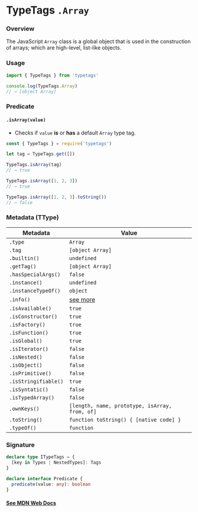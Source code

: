 # TypeTags `.Array`

### Overview

The JavaScript `Array` class is a global object that is used in the construction of arrays; which are high-level, list-like objects.

### Usage

```js
import { TypeTags } from 'typetags'

console.log(TypeTags.Array)
// → [object Array]
```

### Predicate

#### `.isArray(value)`

- Checks if `value` **is** or **has** a default `Array` type tag.

```js
const { TypeTags } = require('typetags')

let tag = TypeTags.get([])

TypeTags.isArray(tag)
// → true

TypeTags.isArray([1, 2, 3])
// → true

TypeTags.isArray([1, 2, 3].toString())
// → false
```

### Metadata (TType)

| Metadata             | Value                                          |
| -------------------- | ---------------------------------------------- |
| `.type`              | `Array`                                        |
| `.tag`               | `[object Array]`                               |
| `.builtin()`         | `undefined`                                    |
| `.getTag()`          | `[object Array]`                               |
| `.hasSpecialArgs()`  | `false`                                        |
| `.instance()`        | `undefined`                                    |
| `.instanceTypeOf()`  | `object`                                       |
| `.info()`            | [see more]()                                   |
| `.isAvailable()`     | `true`                                         |
| `.isConstructor()`   | `true`                                         |
| `.isFactory()`       | `true`                                         |
| `.isFunction()`      | `true`                                         |
| `.isGlobal()`        | `true`                                         |
| `.isIterator()`      | `false`                                        |
| `.isNested()`        | `false`                                        |
| `.isObject()`        | `false`                                        |
| `.isPrimitive()`     | `false`                                        |
| `.isStringifiable()` | `true`                                         |
| `.isSyntatic()`      | `false`                                        |
| `.isTypedArray()`    | `false`                                        |
| `.ownKeys()`         | `[length, name, prototype, isArray, from, of]` |
| `.toString()`        | `function toString() { [native code] }`        |
| `.typeOf()`          | `function`                                     |

### Signature

```ts
declare type ITypeTags = {
  [key in Types | NestedTypes]: Tags
}

declare interface Predicate {
  predicate(value: any): boolean
}
```

#### [See MDN Web Docs](https://developer.mozilla.org/en-US/docs/Web/JavaScript/Reference/Global_Objects/Array)
